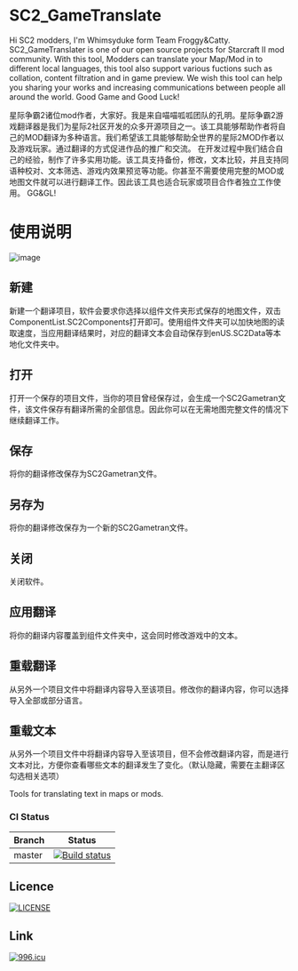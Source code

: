 # SC2_GameTranslate
Hi SC2 modders, I'm Whimsyduke form Team Froggy&Catty. SC2_GameTranslater is one of our open source projects for Starcraft II mod community. With this tool, Modders can translate your Map/Mod in to different local languages, this tool also support various fuctions such as collation, content filtration and in game preview. We wish this tool can help you sharing your works and increasing communications between people all around the world. 
Good Game and Good Luck!



星际争霸2诸位mod作者，大家好。我是来自喵喵呱呱团队的孔明。星际争霸2游戏翻译器是我们为星际2社区开发的众多开源项目之一。该工具能够帮助作者将自己的MOD翻译为多种语言。我们希望该工具能够帮助全世界的星际2MOD作者以及游戏玩家。通过翻译的方式促进作品的推广和交流。
在开发过程中我们结合自己的经验，制作了许多实用功能。该工具支持备份，修改，文本比较，并且支持同语种校对、文本筛选、游戏内效果预览等功能。你甚至不需要使用完整的MOD或地图文件就可以进行翻译工作。因此该工具也适合玩家或项目合作者独立工作使用。
GG&GL!

使用说明
=======

![image](https://github.com/Whimsyduke/SC2_GameTranslater/blob/master/HowtoUse/Tool02.png)

新建
--------

新建一个翻译项目，软件会要求你选择以组件文件夹形式保存的地图文件，双击ComponentList.SC2Components打开即可。使用组件文件夹可以加快地图的读取速度，当应用翻译结果时，对应的翻译文本会自动保存到enUS.SC2Data等本地化文件夹中。

打开
--------

打开一个保存的项目文件，当你的项目曾经保存过，会生成一个SC2Gametran文件，该文件保存有翻译所需的全部信息。因此你可以在无需地图完整文件的情况下继续翻译工作。

保存
--------

将你的翻译修改保存为SC2Gametran文件。

另存为
--------

将你的翻译修改保存为一个新的SC2Gametran文件。

关闭
--------

关闭软件。

应用翻译
--------

将你的翻译内容覆盖到组件文件夹中，这会同时修改游戏中的文本。

重载翻译
--------

从另外一个项目文件中将翻译内容导入至该项目。修改你的翻译内容，你可以选择导入全部或部分语言。

重载文本
--------

从另外一个项目文件中将翻译内容导入至该项目，但不会修改翻译内容，而是进行文本对比，方便你查看哪些文本的翻译发生了变化。（默认隐藏，需要在主翻译区勾选相关选项）













Tools for translating text in maps or mods.

### CI Status
| Branch | Status |
| ------ | ------- |
| master | [![Build status](https://ci.appveyor.com/api/projects/status/pra1v3b65rifuwol/branch/master?svg=true)](https://ci.appveyor.com/project/Whimsyduke/sc2-gametranslater/branch/master) |

## Licence
[![LICENSE](https://img.shields.io/badge/license-NPL%20(The%20996%20Prohibited%20License)-blue.svg)](https://github.com/996icu/996.ICU/blob/master/LICENSE)

## Link
[![996.icu](https://img.shields.io/badge/link-996.icu-red.svg)](https://996.icu)
